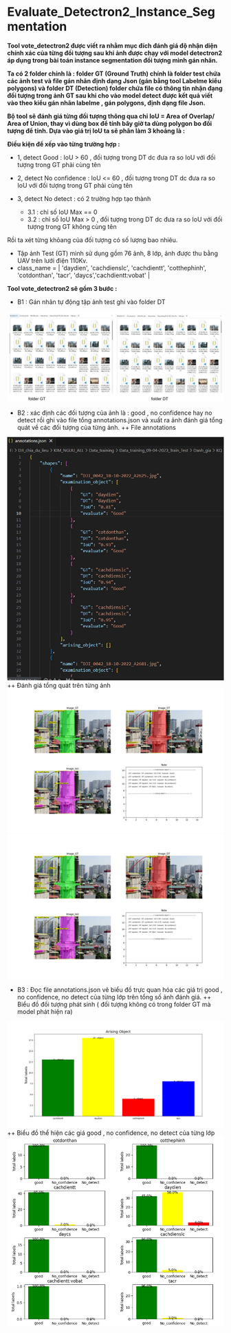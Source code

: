 # Evaluate_Detectron2_Instance_Segmentation
**Tool vote_detectron2 được viết ra nhằm mục đích đánh giá độ nhận diện chính xác của từng đối tượng sau khi ảnh được chạy với model detectron2 áp dụng trong bài toán instance segmentation đối tượng mình gán nhãn.**

**Ta có 2 folder chính là :  folder GT (Ground Truth)  chính là folder test chứa các ảnh test và file gán nhãn định dạng Json (gán bằng tool Labelme kiểu polygons) và folder DT (Detection) folder chứa file có thông tin nhận đạng đối tượng trong ảnh GT sau khi cho vào model detect được kết quả viết vào theo kiểu gán nhãn labelme , gán polygons, định dạng file Json.**

**Bộ tool sẽ đánh giá từng đối tượng thông qua chỉ IoU = Area of Overlap/ Area of Union, thay vì dùng box để tính bây giờ ta dùng polygon bo đối tượng để tính. Dựa vào giá trị IoU ta sẽ phân làm 3 khoảng là :**

**Điều kiện để xếp vào từng trường hợp :**
* 1, detect Good : IoU > 60 , đối tượng trong DT dc đưa ra so IoU với đối tượng trong GT phải cùng tên

* 2, detect No confidence : IoU <= 60 , đối tượng trong DT dc đưa ra so IoU với đối tượng trong GT phải cùng tên

* 3, detect No detect : có 2 trường hợp tạo thành
    - 3.1 : chỉ số IoU Max == 0
    - 3.2 : chỉ số IoU Max > 0 , đối tượng trong DT dc đưa ra so IoU với đối tượng trong GT không cùng tên

Rồi ta xét từng khỏang của đối tượng có số lượng bao nhiêu.
- Tập ảnh Test (GT) mình sử dụng gồm 76  ảnh, 8 lớp, ảnh được thu bằng UAV trên lưới điện 110Kv.
- class_name = | 'daydien', 'cachdienslc', 'cachdientt', 'cotthephinh', 'cotdonthan', 'tacr', 'daycs','cachdientt:vobat' |

**Tool vote_detectron2 sẽ gồm 3 bước :**

* B1 : Gán nhãn tự động tập ảnh test ghi vào folder DT
<img src="./images/3.jpg">

* B2 : xác định các đối tượng của ảnh là : good , no confidence hay no detect rồi ghi vào file tổng annotations.json và xuất ra ảnh đánh giá tổng quát về các đối tượng của từng ảnh.
++ File annotations
<img src="./images/annotations.jpg">
++ Đánh giá tổng quát trên từng ảnh
<img src="./images/draw1.jpg">
<img src="./images/draw1.jpg">

* B3 : Đọc file annotations.json vẽ biểu đồ trực quan hóa các giá trị good , no confidence, no detect của từng lớp trên tổng số ảnh đánh giá.
++ Biểu đồ đối tượng phát sinh ( đối tượng không có trong folder GT mà model phát hiện ra)
<img src="./images/kq2.png">
++ Biểu đồ thể hiện các giá good , no confidence, no detect của từng lớp
<img src="./images/kq11.png">






